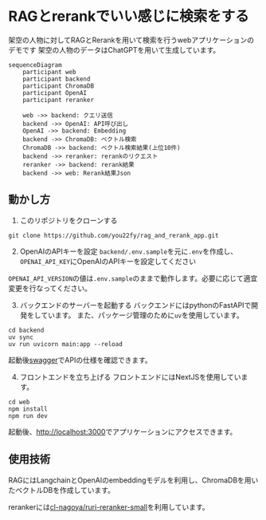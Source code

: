 # RAGとrerankでいい感じに検索をする
架空の人物に対してRAGとRerankを用いて検索を行うwebアプリケーションのデモです
架空の人物のデータはChatGPTを用いて生成しています。

```mermaid
sequenceDiagram
    participant web
    participant backend
    participant ChromaDB
    participant OpenAI
    participant reranker

    web ->> backend: クエリ送信
    backend ->> OpenAI: API呼び出し
    OpenAI ->> backend: Embedding
    backend ->> ChromaDB: ベクトル検索
    ChromaDB ->> backend: ベクトル検索結果(上位10件)
    backend ->> reranker: rerankのリクエスト
    reranker ->> backend: rerank結果
    backend ->> web: Rerank結果Json
```

## 動かし方
1. このリポジトリをクローンする
```
git clone https://github.com/you22fy/rag_and_rerank_app.git
```

2. OpenAIのAPIキーを設定
`backend/.env.sample`を元に`.env`を作成し、`OPENAI_API_KEY`にOpenAIのAPIキーを設定してください

`OPENAI_API_VERSION`の値は`.env.sample`のままで動作します。必要に応じて適宜変更を行なってください。

3. バックエンドのサーバーを起動する
バックエンドにはpythonのFastAPIで開発をしています。
また、パッケージ管理のために`uv`を使用しています。
```
cd backend
uv sync
uv run uvicorn main:app --reload
```

起動後[swagger](http://localhost:8000/docs)でAPIの仕様を確認できます。

4. フロントエンドを立ち上げる
フロントエンドにはNextJSを使用しています。

```
cd web
npm install
npm run dev
```

起動後、[http://localhost:3000](http://localhost:3000)でアプリケーションにアクセスできます。

## 使用技術
RAGにはLangchainとOpenAIのembeddingモデルを利用し、ChromaDBを用いたベクトルDBを作成しています。

rerankerには[cl-nagoya/ruri-reranker-small](https://huggingface.co/cl-nagoya/ruri-reranker-small)を利用しています。
